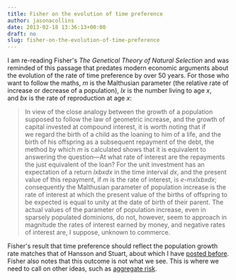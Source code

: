 ```yaml
---
title: Fisher on the evolution of time preference
author: jasonacollins
date: 2013-02-18 13:36:13+00:00
draft: no
slug: fisher-on-the-evolution-of-time-preference
---
```


I am re-reading Fisher's *The Genetical Theory of Natural Selection* and was reminded of this passage that predates modern economic arguments about the evolution of the rate of time preference by over 50 years. For those who want to follow the maths, _m_ is the Malthusian parameter (the relative rate of increase or decrease of a population), _lx_ is the number living to age _x_, and _bx_ is the rate of reproduction at age _x_:

>In view of the close analogy between the growth of a population supposed to follow the law of geometric increase, and the growth of capital invested at compound interest, it is worth noting that if we regard the birth of a child as the loaning to him of a life, and the birth of his offspring as a subsequent repayment of the debt, the method by which _m_ is calculated shows that it is equivalent to answering the question—At what rate of interest are the repayments the just equivalent of the loan? For the unit investment has an expectation of a return _lxbxdx_ in the time interval _dx_, and the present value of this repayment, if _m_ is the rate of interest, is _e-mxlxbxdx_; consequently the Malthusian parameter of population increase is the rate of interest at which the present value of the births of offspring to be expected is equal to unity at the date of birth of their parent. The actual values of the parameter of population increase, even in sparsely populated dominions, do not, however, seem to approach in magnitude the rates of interest earned by money, and negative rates of interest are, I suppose, unknown to commerce.

Fisher's result that time preference should reflect the population growth rate matches that of Hansson and Stuart, about which I have [posted before](https://jasoncollins.blog/natural-selection-and-savings/). Fisher also notes that this outcome is not what we see. This is where we need to call on other ideas, such as [aggregate risk](http://www.aeaweb.org/articles.php?doi=10.1257/aer.99.5.1925).
